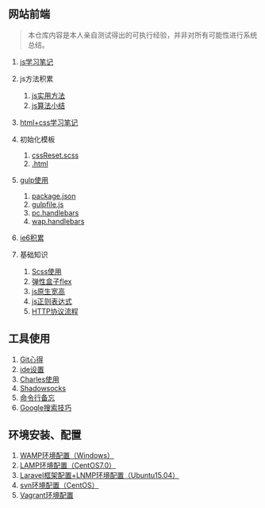 ## 网站前端

>本仓库内容是本人亲自测试得出的可执行经验，并非对所有可能性进行系统总结。

1. [js学习笔记](./网站前端/js学习笔记)
2. js方法积累

    1. [js实用方法](./网站前端/js方法积累/实用方法)
    2. [js算法小结](./网站前端/js方法积累/算法小结)
3. [html+css学习笔记](./网站前端/html+css学习笔记)
4. 初始化模板
        
    1. [cssReset.scss](./网站前端/初始化模板/cssReset.scss)
    2. [.html](./网站前端/初始化模板/html.html)
5. [gulp使用](./网站前端/gulp使用)

    1. [package.json](./网站前端/gulp使用/tools/package.json)
    2. [gulpfile.js](./网站前端/gulp使用/tools/gulpfile.js)
    3. [pc.handlebars](./网站前端/gulp使用/tools/pc.handlebars)
    4. [wap.handlebars](./网站前端/gulp使用/tools/wap.handlebars)
6. [ie6积累](./网站前端/ie6积累)
7. 基础知识

    1. [Scss使用](./网站前端/Scss使用)
    2. [弹性盒子flex](./网站前端/html+css学习笔记/弹性盒子.md)
    3. [js原生宽高](./网站前端/js学习笔记/js原生宽高.md)
    4. [js正则表达式](./网站前端/js正则表达式)
    5. [HTTP协议流程](./网站前端/HTTP协议流程)

## 工具使用
1. [Git心得](./工具使用/Git心得)
2. [ide设置](./工具使用/ide设置)
3. [Charles使用](./工具使用/Charles使用)
4. [Shadowsocks](./工具使用/Shadowsocks)
5. [命令行备忘](./工具使用/命令行备忘)
6. [Google搜索技巧](./工具使用/Google搜索技巧)

## 环境安装、配置
1. [WAMP环境配置（Windows）](./环境安装、配置/WAMP环境配置（Windows）)
2. [LAMP环境配置（CentOS7.0）](./环境安装、配置/LAMP环境配置（CentOS7.0）)
3. [Laravel框架配置+LNMP环境配置（Ubuntu15.04）](./环境安装、配置/Laravel框架配置+LNMP环境配置（Ubuntu15.04）)
4. [svn环境配置（CentOS）](./环境安装、配置/svn环境配置（CentOS）)
5. [Vagrant环境配置](./环境安装、配置/Vagrant环境配置)